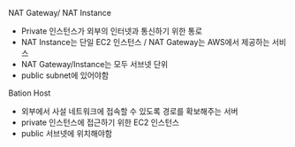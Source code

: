 NAT Gateway/ NAT Instance
 - Private 인스턴스가 외부의 인터넷과 통신하기 위한 통로
 - NAT Instance는 단일 EC2 인스턴스 / NAT Gateway는 AWS에서 제공하는 서비스
 - NAT Gateway/Instance는 모두 서브넷 단위
  - public subnet에 있어야함
 
 Bation Host
 - 외부에서 사설 네트워크에 접속할 수 있도록 경로를 확보해주는 서버
 - private 인스턴스에 접근하기 위한 EC2 인스턴스
 - public 서브넷에 위치해야함
